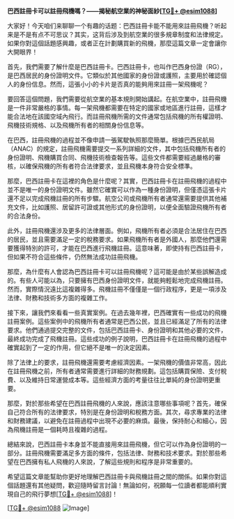 **巴西註冊卡可以註冊飛機嗎？——揭秘航空業的神秘面紗[[TG💪+ @esim1088](https://t.me/s/esim1088)]**

大家好！今天咱们来聊聊一个有趣的话题：巴西註冊卡能不能用來註冊飛機？听起来是不是有点不可思议？其实，这背后涉及到航空業的很多規章制度和法律規定。如果你對這個話題感興趣，或者正在計劃購買新的飛機，那麼這篇文章一定會讓你大開眼界！

首先，我們需要了解什麼是巴西註冊卡。巴西註冊卡，也叫作巴西身份證（RG），是巴西居民的身份證明文件。它類似於其他國家的身份證或護照，主要用於確認個人的身份信息。然而，這張小小的卡片是否真的能夠用來註冊一架飛機呢？

要回答這個問題，我們需要從航空業的基本規則開始講起。在航空業中，註冊飛機是一件非常嚴格的事情。每一架飛機都需要在特定的國家或地區進行註冊，這樣才能合法地在該國空域內飛行。而註冊飛機所需的文件通常包括飛機的所有權證明、飛機技術規格、以及飛機所有者的相關身份信息等。

在巴西，註冊飛機的過程並不像申請一張駕駛執照那麼簡單。根據巴西民航局（ANAC）的規定，註冊飛機需要提交一系列詳細的文件，其中包括飛機所有者的身份證明、飛機購買合同、飛機技術檢查報告等。這些文件都需要經過嚴格的審核，以確保飛機的所有者符合法律要求，並且飛機本身符合安全標準。

那麼，巴西註冊卡在這裡的角色是什麼呢？其實，巴西註冊卡在註冊飛機的過程中並不是唯一的身份證明文件。雖然它確實可以作為一種身份證明，但僅憑這張卡片還不足以完成飛機註冊的所有步驟。航空公司或飛機所有者通常還需要提供其他補充文件，比如護照、居留許可證或其他形式的身份證明，以便全面驗證飛機所有者的合法身份。

此外，註冊飛機還涉及更多的法律層面。例如，飛機所有者必須是合法居住在巴西的居民，並且需要滿足一定的稅務要求。如果飛機所有者是外國人，那麼他們還需要獲得特別的許可，才能在巴西進行飛機註冊。這意味著，即使持有巴西註冊卡，但如果不符合這些條件，仍然無法成功註冊飛機。

那麼，為什麼有人會認為巴西註冊卡可以註冊飛機呢？這可能是由於某些誤解造成的。有些人可能以為，只要擁有巴西身份證明文件，就能夠輕鬆地完成飛機註冊。然而，實際情況遠比這複雜得多。飛機註冊不僅僅是一個行政程序，更是一項涉及法律、財務和技術多方面的複雜工作。

接下來，讓我們來看看一些真實案例。在過去幾年裡，巴西確實有一些成功的飛機註冊案例。這些案例中的飛機所有者通常是巴西公民，並且已經滿足了所有的法律要求。他們通過提交完整的文件，包括巴西註冊卡、身份證明和其他必要的文件，最終成功完成了飛機註冊。這些成功的例子說明，巴西註冊卡在註冊飛機的過程中確實起到了一定的作用，但它絕不是唯一的決定因素。

除了法律上的要求，註冊飛機還需要考慮經濟因素。一架飛機的價值非常高，因此在註冊飛機之前，所有者通常需要進行詳細的財務規劃。這包括購買保險、支付稅費、以及維持日常運營成本等。這些經濟方面的考量往往比單純的身份證明更重要。

那麼，對於那些希望在巴西註冊飛機的人來說，應該注意哪些事項呢？首先，確保自己符合所有的法律要求，特別是在身份證明和稅務方面。其次，尋求專業的法律和財務建議，以避免在註冊過程中出現不必要的麻煩。最後，保持耐心和細心，因為飛機註冊是一個耗時且複雜的過程。

總結來說，巴西註冊卡本身並不能直接用來註冊飛機，但它可以作為身份證明的一部分。註冊飛機需要滿足多方面的條件，包括法律、財務和技术要求。對於那些希望在巴西擁有私人飛機的人來說，了解這些規則和程序是非常重要的。

希望這篇文章能幫助你更好地理解巴西註冊卡與飛機註冊之間的關係。如果你對這個話題還有其他疑問，歡迎隨時留言討論！無論如何，祝願每一位讀者都能順利實現自己的飛行夢想[[TG💪+ @esim1088](https://t.me/s/esim1088)]！

[[TG💪+ @esim1088](https://t.me/s/esim1088) ![Image](https://i.postimg.cc/4NQfJmqS/Snipaste-2025-05-13-00-14-12.png)]